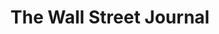 ---
collection_archive: false
collection_awards: []
collection_category:
  - Editorial
  - Science
  - Tech
  - Reportage
  - Color
  - Climate Change
  - Workplace
collection_content: >-
  On a green swatch in the Arizona desert, a 30-ton robot is scrutinizing plants
  that could help feed impoverished countries and fuel American cars.⁠ The
  70-foot-tall colossus, called a “Field Scanalyzer,” is the world’s biggest
  agricultural robot, the project’s researchers say. Resembling an oversize
  scaffold with a box perched in its middle, it lumbers daily over 2 acres of
  crops including sorghum, lettuce and wheat, its cluster of electronic eyes
  assessing their temperature, shape and hue, the angle of each leaf.⁠


  The Scanalyzer beams this data—up to 10 terabytes a day, roughly equivalent to
  about 2.6 million copies of Tolstoy’s “War and Peace”—to computers in Illinois
  and Missouri. Analyzing the range and depth of data generated is possible only
  with machine-learning algorithms, according to data scientists at George
  Washington University and St. Louis University, where researchers are teaching
  the computers to identify connections between specific genes and plant traits
  the Scanalyzer observes.⁠


  Deep learning, a form of AI that uses conclusions from data to further refine
  a system, can also help pinpoint how some varieties of a plant may subtly
  differ from one another in ways that plant scientists may not anticipate,
  researchers say.⁠


  The effort—part of a five-year, roughly $26 million project funded by the U.S.
  Department of Energy and the Bill and Melinda Gates Foundation—is aimed at
  helping plant breeders identify characteristics and genetic markers pointing
  to the most efficient and resilient crop varieties. Researchers are seeking to
  develop crops that can produce biofuels, reducing reliance on fossil fuels. It
  could also help identify food crops that can thrive in drier, hotter
  conditions as climates change.
collection_cover: 'https://d1sf55qlb7p6hz.cloudfront.net/wsj_robot-8.jpg'
collection_cover_mobile: 'https://d1sf55qlb7p6hz.cloudfront.net/verticalcovers-45.jpg'
collection_description: >-
  On a green swatch in the Arizona desert, a 30-ton robot is scrutinizing plants
  that could help feed impoverished countries and fuel American cars.⁠ The
  70-foot-tall colossus, called a “Field Scanalyzer,” is the world’s biggest
  agricultural robot, the project’s researchers say. Resembling an oversize
  scaffold with a box perched in its middle, it lumbers daily over 2 acres of
  crops including sorghum, lettuce and wheat, its cluster of electronic eyes
  assessing their temperature, shape and hue, the angle of each leaf.⁠
collection_exhibition: []
collection_filter: Commissioned + Stock
collection_hidden: false
collection_meta: The Field Scanalyzer
collection_press: []
collection_preview:
  - 'https://d1sf55qlb7p6hz.cloudfront.net/wsj-scanalyzer_covers-1.jpg'
  - 'https://d1sf55qlb7p6hz.cloudfront.net/wsj-scanalyzer_covers-2.jpg'
  - 'https://d1sf55qlb7p6hz.cloudfront.net/wsj-scanalyzer_covers-3.jpg'
  - 'https://d1sf55qlb7p6hz.cloudfront.net/wsj-scanalyzer_covers-4.jpg'
cover_image: ''
date: ''
hide_footer: false
layout: blocks
logo: ''
navigation_theme: white
px_extra: true
slug: wall-street-journal-robot
theme_color: '#B8EEBC'
theme_color_all_works: '#6D94FF'
title: The Wall Street Journal
collection_blocks:
  - _bookshop_name: collections/media-row-start
    row_alignment: between
  - _bookshop_name: collections/media-element
    block: media-element
    color: '#FCD79E'
    image: 'https://d1sf55qlb7p6hz.cloudfront.net/wsj_robot-1.jpg'
    margin_left: '30'
    margin_right: ''
    margin_y: '100'
    width: '66'
  - _bookshop_name: collections/media-row
    row_alignment: between
  - _bookshop_name: collections/media-element
    block: media-element
    color: '#BBD2E5'
    image: 'https://d1sf55qlb7p6hz.cloudfront.net/wsj_robot-2.jpg'
    margin_left: '0'
    margin_right: '0'
    margin_y: '100'
    width: '55'
  - _bookshop_name: collections/media-element
    block: media-element
    color: '#D4E3C8'
    image: 'https://d1sf55qlb7p6hz.cloudfront.net/wsj_robot-3.jpg'
    margin_left: '0'
    margin_right: ''
    margin_y: '700'
    width: '40'
  - _bookshop_name: collections/media-row
    row_alignment: between
  - _bookshop_name: collections/media-element
    block: media-element
    color: '#FAEBBE'
    image: 'https://d1sf55qlb7p6hz.cloudfront.net/wsj_robot-4.jpg'
    margin_left: '25'
    margin_y: '100'
    width: '50'
  - _bookshop_name: collections/media-row
    row_alignment: between
  - _bookshop_name: collections/media-element
    block: media-element
    color: '#DBE0EB'
    image: 'https://d1sf55qlb7p6hz.cloudfront.net/wsj_robot-6.jpg'
    margin_left: '5'
    margin_right: '0'
    margin_y: '100'
    width: '40'
  - _bookshop_name: collections/media-element
    block: media-element
    color: '#EEE6D9'
    image: 'https://d1sf55qlb7p6hz.cloudfront.net/wsj_robot-5.jpg'
    margin_left: '0'
    margin_right: '30'
    margin_y: '600'
    width: '20'
  - _bookshop_name: collections/media-row
    row_alignment: between
  - _bookshop_name: collections/media-element
    block: media-element
    color: '#F4D4BB'
    image: 'https://d1sf55qlb7p6hz.cloudfront.net/wsj_robot-7.jpg'
    margin_left: '20'
    margin_right: ''
    margin_y: '100'
    width: '60'
  - _bookshop_name: collections/media-row
    row_alignment: between
  - _bookshop_name: collections/media-element
    block: media-element
    color: '#F55656'
    image: 'https://d1sf55qlb7p6hz.cloudfront.net/wsj_robot-8.jpg'
    margin_left: '0'
    margin_right: ''
    margin_y: '100'
    width: '66'
  - _bookshop_name: collections/media-row
    row_alignment: between
  - _bookshop_name: collections/media-element
    block: media-element
    color: '#C5C1DA'
    image: 'https://d1sf55qlb7p6hz.cloudfront.net/wsj_robot-9.jpg'
    margin_left: '10'
    margin_y: '200'
    width: '40'
  - _bookshop_name: collections/media-element
    block: media-element
    color: '#F1EFB3'
    image: 'https://d1sf55qlb7p6hz.cloudfront.net/wsj_robot-10.jpg'
    margin_left: ''
    margin_right: '25'
    margin_y: '700'
    width: '20'
  - _bookshop_name: collections/media-row
    row_alignment: between
  - _bookshop_name: collections/media-element
    block: media-element
    color: '#F0DDCA'
    image: 'https://d1sf55qlb7p6hz.cloudfront.net/wsj_robot-11.jpg'
    margin_left: '20'
    margin_y: '100'
    width: '60'
  - _bookshop_name: collections/media-row
    row_alignment: between
  - _bookshop_name: collections/media-element
    block: media-element
    color: '#EDE8E4'
    image: 'https://d1sf55qlb7p6hz.cloudfront.net/wsj_robot-12.jpg'
    margin_left: '5'
    margin_right: ''
    margin_y: '100'
    width: '25'
  - _bookshop_name: collections/media-element
    block: media-element
    color: '#000000'
    image: 'https://d1sf55qlb7p6hz.cloudfront.net/wsj_robot-13.jpg'
    margin_left: '0'
    margin_right: '25'
    margin_y: '400'
    width: '40'
  - _bookshop_name: collections/media-row
    row_alignment: between
  - _bookshop_name: collections/media-element
    block: media-element
    color: '#1C1733'
    image: 'https://d1sf55qlb7p6hz.cloudfront.net/wsj_robot-14.jpg'
    margin_left: '15'
    margin_y: '100'
    width: '70'
---